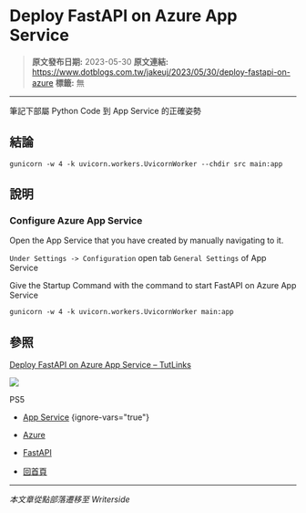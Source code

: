 # Deploy FastAPI on Azure App Service

> **原文發布日期:** 2023-05-30
> **原文連結:** https://www.dotblogs.com.tw/jakeuj/2023/05/30/deploy-fastapi-on-azure
> **標籤:** 無

---

筆記下部屬 Python Code 到 App Service 的正確姿勢

## 結論

```
gunicorn -w 4 -k uvicorn.workers.UvicornWorker --chdir src main:app
```

## 說明

### Configure Azure App Service

Open the App Service that you have created by manually navigating to it.

`Under Settings -> Configuration` open tab `General Settings` of App Service

Give the Startup Command with the command to start FastAPI on Azure App Service

`gunicorn -w 4 -k uvicorn.workers.UvicornWorker main:app`

## 參照

[Deploy FastAPI on Azure App Service – TutLinks](https://tutlinks.com/deploy-fastapi-on-azure/)

![](https://card.psnprofiles.com/1/jakeuj.png)

PS5

* [App Service](/jakeuj/Tags?qq=App%20Service)
{ignore-vars="true"}
* [Azure](/jakeuj/Tags?qq=Azure)
* [FastAPI](/jakeuj/Tags?qq=FastAPI)

* [回首頁](/jakeuj)

---

*本文章從點部落遷移至 Writerside*
